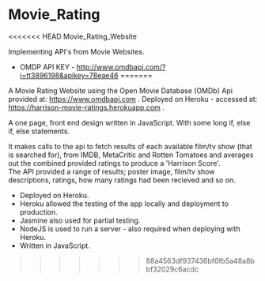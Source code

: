 # Movie_Rating
<<<<<<< HEAD
Movie_Rating_Website

Implementing API's from Movie Websites.


- OMDP API KEY - http://www.omdbapi.com/?i=tt3896198&apikey=78eae46
=======


A Movie Rating Website using the Open Movie Database (OMDb) Api provided at: https://www.omdbapi.com .
Deployed on Heroku - accessed at: https://harrison-movie-ratings.herokuapp.com .

A one page, front end design written in JavaScript. With some long if, else if, else statements.

It makes calls to the api to fetch results of each available film/tv show (that is searched for), from IMDB, MetaCritic and Rotten Tomatoes and averages out the combined provided ratings to produce a 'Harrison Score'.  
The API provided a range of results; poster image, film/tv show descriptions, ratings, how many ratings had been recieved and so on.

 - Deployed on Heroku.
 - Heroku allowed the testing of the app locally and deployment to production.
 - Jasmine also used for partial testing.
 - NodeJS is used to run a server - also required when deploying with Heroku.
 - Written in JavaScript.
>>>>>>> 88a4563df937436bf6fb5a48a8bbf32029c6acdc
